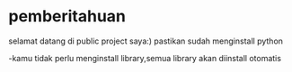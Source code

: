 # pemberitahuan
selamat datang di public project saya:)
pastikan sudah menginstall python

-kamu tidak perlu menginstall library,semua library akan diinstall otomatis






